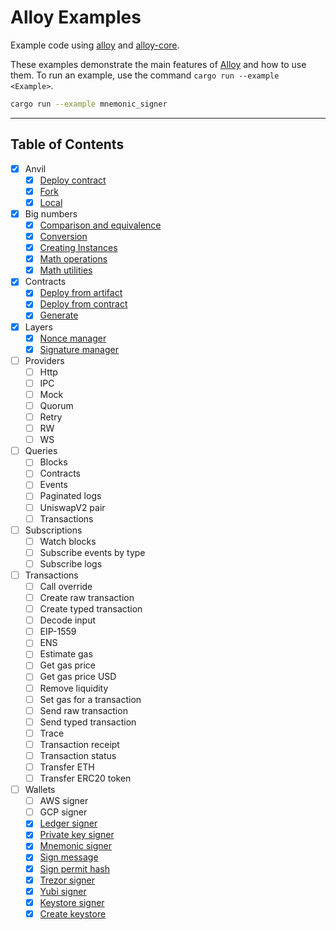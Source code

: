 # Alloy Examples

Example code using [alloy](https://github.com/alloy-rs/alloy) and [alloy-core](https://github.com/alloy-rs/core).

These examples demonstrate the main features of [Alloy](https://github.com/alloy-rs/alloy) and how to use them. 
To run an example, use the command `cargo run --example <Example>`.

```sh
cargo run --example mnemonic_signer
```

---

## Table of Contents

- [x] Anvil
    - [x] [Deploy contract](./examples/anvil/examples/deploy_contract_anvil.rs)
    - [x] [Fork](./examples/anvil/examples/fork_anvil.rs)
    - [x] [Local](./examples/anvil/examples/local_anvil.rs)
- [x] Big numbers
    - [x] [Comparison and equivalence](./examples/big-numbers/examples/comparison_equivalence.rs)
    - [x] [Conversion](./examples/big-numbers/examples/conversion.rs)
    - [x] [Creating Instances](./examples/big-numbers/examples/create_instances.rs)
    - [x] [Math operations](./examples/big-numbers/examples/math_operations.rs)
    - [x] [Math utilities](./examples/big-numbers/examples/math_utilities.rs)
- [x] Contracts
    - [x] [Deploy from artifact](./examples/contracts/examples/deploy_from_artifact.rs)
    - [x] [Deploy from contract](./examples/contracts/examples/deploy_from_contract.rs)
    - [x] [Generate](./examples/contracts/examples/generate.rs)
- [x] Layers
  - [x] [Nonce manager](./examples/layers/examples/nonce_layer.rs)
  - [x] [Signature manager](./examples/layers/examples/signer_layer.rs)
- [ ] Providers
  - [ ] Http
  - [ ] IPC
  - [ ] Mock 
  - [ ] Quorum
  - [ ] Retry
  - [ ] RW
  - [ ] WS
- [ ] Queries
  - [ ] Blocks
  - [ ] Contracts
  - [ ] Events
  - [ ] Paginated logs
  - [ ] UniswapV2 pair
  - [ ] Transactions
- [ ] Subscriptions
  - [ ] Watch blocks
  - [ ] Subscribe events by type
  - [ ] Subscribe logs
- [ ] Transactions
  - [ ] Call override
  - [ ] Create raw transaction
  - [ ] Create typed transaction
  - [ ] Decode input
  - [ ] EIP-1559
  - [ ] ENS
  - [ ] Estimate gas
  - [ ] Get gas price
  - [ ] Get gas price USD
  - [ ] Remove liquidity
  - [ ] Set gas for a transaction
  - [ ] Send raw transaction
  - [ ] Send typed transaction
  - [ ] Trace
  - [ ] Transaction receipt
  - [ ] Transaction status
  - [ ] Transfer ETH
  - [ ] Transfer ERC20 token
- [ ] Wallets
  - [ ] AWS signer
  - [ ] GCP signer
  - [x] [Ledger signer](./examples/wallets/examples/ledger_signer.rs)
  - [x] [Private key signer](./examples/wallets/examples/private_key_signer.rs)
  - [x] [Mnemonic signer](./examples/wallets/examples/mnemonic_signer.rs)
  - [x] [Sign message](./examples/wallets/examples/sign_message.rs)
  - [x] [Sign permit hash](./examples/wallets/examples/sign_permit_hash.rs)
  - [x] [Trezor signer](./examples/wallets/examples/trezor_signer.rs)
  - [x] [Yubi signer](./examples/wallets/examples/yubi_signer.rs)
  - [x] [Keystore signer](./examples/wallets/examples/keystore_signer.rs)
  - [x] [Create keystore](./examples/wallets/examples/create_keystore.rs)
